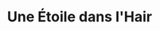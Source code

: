 ---
title: "Une Étoile dans l'Hair"
url: /eugenie-les-bains/une-etoile-dans-lhair/
shop: Friseur
---